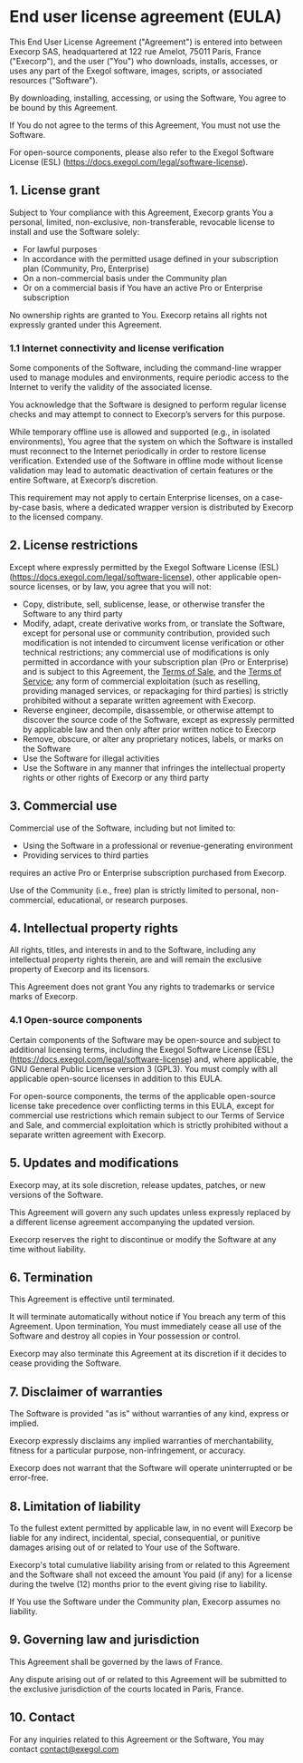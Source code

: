 # End user license agreement (EULA)

This End User License Agreement ("Agreement") is entered into between Execorp SAS, headquartered at 122 rue Amelot, 75011 Paris, France ("Execorp"), and the user ("You") who downloads, installs, accesses, or uses any part of the Exegol software, images, scripts, or associated resources ("Software").

By downloading, installing, accessing, or using the Software, You agree to be bound by this Agreement.

If You do not agree to the terms of this Agreement, You must not use the Software.

For open-source components, please also refer to the Exegol Software License (ESL) (https://docs.exegol.com/legal/software-license).

## 1. License grant

Subject to Your compliance with this Agreement, Execorp grants You a personal, limited, non-exclusive, non-transferable, revocable license to install and use the Software solely:
- For lawful purposes
- In accordance with the permitted usage defined in your subscription plan (Community, Pro, Enterprise)
- On a non-commercial basis under the Community plan
- Or on a commercial basis if You have an active Pro or Enterprise subscription

No ownership rights are granted to You. Execorp retains all rights not expressly granted under this Agreement.

### 1.1 Internet connectivity and license verification

Some components of the Software, including the command-line wrapper used to manage modules and environments, require periodic access to the Internet to verify the validity of the associated license.

You acknowledge that the Software is designed to perform regular license checks and may attempt to connect to Execorp’s servers for this purpose.

While temporary offline use is allowed and supported (e.g., in isolated environments), You agree that the system on which the Software is installed must reconnect to the Internet periodically in order to restore license verification. Extended use of the Software in offline mode without license validation may lead to automatic deactivation of certain features or the entire Software, at Execorp’s discretion.

This requirement may not apply to certain Enterprise licenses, on a case-by-case basis, where a dedicated wrapper version is distributed by Execorp to the licensed company.

## 2. License restrictions

Except where expressly permitted by the Exegol Software License (ESL) (https://docs.exegol.com/legal/software-license), other applicable open-source licenses, or by law, you agree that you will not:

- Copy, distribute, sell, sublicense, lease, or otherwise transfer the Software to any third party
- Modify, adapt, create derivative works from, or translate the Software, except for personal use or community contribution, provided such modification is not intended to circumvent license verification or other technical restrictions; any commercial use of modifications is only permitted in accordance with your subscription plan (Pro or Enterprise) and is subject to this Agreement, the [Terms of Sale](https://docs.exegol.com/legal/terms-of-sale), and the [Terms of Service](https://docs.exegol.com/legal/terms-of-service); any form of commercial exploitation (such as reselling, providing managed services, or repackaging for third parties) is strictly prohibited without a separate written agreement with Execorp.
- Reverse engineer, decompile, disassemble, or otherwise attempt to discover the source code of the Software, except as expressly permitted by applicable law and then only after prior written notice to Execorp
- Remove, obscure, or alter any proprietary notices, labels, or marks on the Software
- Use the Software for illegal activities
- Use the Software in any manner that infringes the intellectual property rights or other rights of Execorp or any third party

## 3. Commercial use

Commercial use of the Software, including but not limited to:
- Using the Software in a professional or revenue-generating environment
- Providing services to third parties

requires an active Pro or Enterprise subscription purchased from Execorp.

Use of the Community (i.e., free) plan is strictly limited to personal, non-commercial, educational, or research purposes.

## 4. Intellectual property rights

All rights, titles, and interests in and to the Software, including any intellectual property rights therein, are and will remain the exclusive property of Execorp and its licensors.

This Agreement does not grant You any rights to trademarks or service marks of Execorp.

### 4.1 Open-source components

Certain components of the Software may be open-source and subject to additional licensing terms, including the Exegol Software License (ESL) (https://docs.exegol.com/legal/software-license) and, where applicable, the GNU General Public License version 3 (GPL3). You must comply with all applicable open-source licenses in addition to this EULA.

For open-source components, the terms of the applicable open-source license take precedence over conflicting terms in this EULA, except for commercial use restrictions which remain subject to our Terms of Service and Sale, and commercial exploitation which is strictly prohibited without a separate written agreement with Execorp.

## 5. Updates and modifications

Execorp may, at its sole discretion, release updates, patches, or new versions of the Software.

This Agreement will govern any such updates unless expressly replaced by a different license agreement accompanying the updated version.

Execorp reserves the right to discontinue or modify the Software at any time without liability.

## 6. Termination

This Agreement is effective until terminated.

It will terminate automatically without notice if You breach any term of this Agreement. Upon termination, You must immediately cease all use of the Software and destroy all copies in Your possession or control.

Execorp may also terminate this Agreement at its discretion if it decides to cease providing the Software.

## 7. Disclaimer of warranties

The Software is provided "as is" without warranties of any kind, express or implied.

Execorp expressly disclaims any implied warranties of merchantability, fitness for a particular purpose, non-infringement, or accuracy.

Execorp does not warrant that the Software will operate uninterrupted or be error-free.

## 8. Limitation of liability

To the fullest extent permitted by applicable law, in no event will Execorp be liable for any indirect, incidental, special, consequential, or punitive damages arising out of or related to Your use of the Software.

Execorp's total cumulative liability arising from or related to this Agreement and the Software shall not exceed the amount You paid (if any) for a license during the twelve (12) months prior to the event giving rise to liability.

If You use the Software under the Community plan, Execorp assumes no liability.

## 9. Governing law and jurisdiction

This Agreement shall be governed by the laws of France.

Any dispute arising out of or related to this Agreement will be submitted to the exclusive jurisdiction of the courts located in Paris, France.

## 10. Contact

For any inquiries related to this Agreement or the Software, You may contact contact@exegol.com 